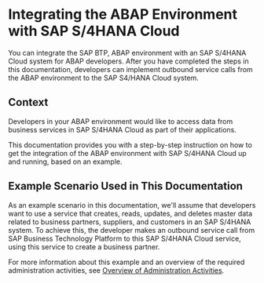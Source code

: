 <!-- loiob750ee36051b4f7fb2cc3dfabeeebd81 -->

# Integrating the ABAP Environment with SAP S/4HANA Cloud

You can integrate the SAP BTP, ABAP environment with an SAP S/4HANA Cloud system for ABAP developers. After you have completed the steps in this documentation, developers can implement outbound service calls from the ABAP environment to the SAP S4/HANA Cloud system.​



<a name="loiob750ee36051b4f7fb2cc3dfabeeebd81__section_q1n_5xt_s2b"/>

## Context

Developers in your ABAP environment would like to access data from business services in SAP S/4HANA Cloud as part of their applications.

This documentation provides you with a step-by-step instruction on how to get the integration of the ABAP environment with SAP S/4HANA Cloud up and running, based on an example.



<a name="loiob750ee36051b4f7fb2cc3dfabeeebd81__section_arf_pn3_v2b"/>

## Example Scenario Used in This Documentation

As an example scenario in this documentation, we'll assume that developers want to use a service that creates, reads, updates, and deletes master data related to business partners, suppliers, and customers in an SAP S/4HANA system. To achieve this, the developer makes an outbound service call from SAP Business Technology Platform to this SAP S/4HANA Cloud service, using this service to create a business partner.

For more information about this example and an overview of the required administration activities, see [Overview of Administration Activities](overview-of-administration-activities-83b39d2.md).

